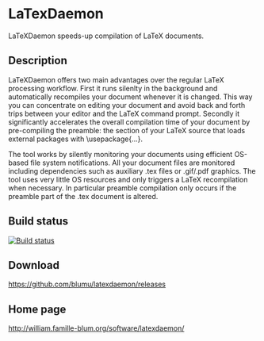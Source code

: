 
LaTexDaemon
===========

LaTeXDaemon speeds-up compilation of LaTeX documents.

Description
-----------

LaTeXDaemon offers two main advantages over the regular LaTeX processing workflow. First it runs
silenlty in the background and automatically recompiles your document whenever it is changed. This way you can concentrate on editing
your document and avoid back and forth trips between your editor and the LaTeX command prompt. 
Secondly it significantly accelerates the overall compilation time of your document by pre-compiling the preamble: the section
of your LaTeX source that loads external packages with \usepackage{...}.

The tool works by silently monitoring your documents using efficient OS-based file system notifications. All your document files are monitored including dependencies such as
auxiliary .tex files or .gif/.pdf graphics. The tool uses very little OS resources and only triggers
a LaTeX recompilation when necessary. In particular preamble compilation only occurs if the preamble part
of the .tex document is altered. 

Build status
------------
[![Build status](https://ci.appveyor.com/api/projects/status/53ft206wrgt2v5gw?svg=true)](https://ci.appveyor.com/project/blumu/latexdaemon)

Download
--------

https://github.com/blumu/latexdaemon/releases

Home page
---------

http://william.famille-blum.org/software/latexdaemon/

